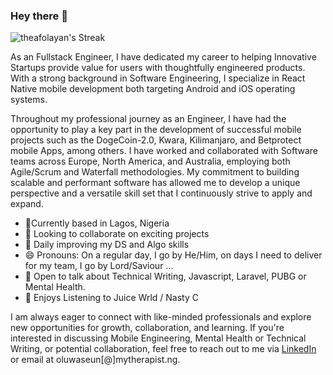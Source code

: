 ### Hey there 👋

![theafolayan's Streak](https://github-readme-streak-stats.herokuapp.com/?user=theafolayan&theme=vue-dark&hide_border=false)

As an Fullstack Engineer, I have dedicated my career to helping Innovative Startups provide value for users with thoughtfully engineered products. With a strong background in Software Engineering, I specialize in React Native mobile development both targeting Android and iOS operating systems. 

Throughout my professional journey as an Engineer, I have had the opportunity to play a key part in the development of successful mobile projects such as the DogeCoin-2.0, Kwara, Kilimanjaro, and Betprotect mobile Apps, among others. I have worked and collaborated with Software teams across Europe, North America, and Australia, employing both Agile/Scrum and Waterfall methodologies. My commitment to building scalable and performant software has allowed me to develop a unique perspective and a versatile skill set that I continuously strive to apply and expand.

- 📍Currently based in Lagos, Nigeria 
- 👯 Looking to collaborate on exciting projects
- 💪 Daily improving my DS and Algo skills 
- 😄 Pronouns: On a regular day, I go by He/Him, on days I need to deliver for my team, I go by Lord/Saviour ...
- 💬 Open to talk about Technical Writing, Javascript, Laravel, PUBG or Mental Health.
- 🎵 Enjoys Listening to Juice Wrld / Nasty C

I am always eager to connect with like-minded professionals and explore new opportunities for growth, collaboration, and learning. If you're interested in discussing Mobile Engineering, Mental Health or Technical Writing, or potential collaboration, feel free to reach out to me via [LinkedIn](https://linkedin.com/in/theafolayan) or email at oluwaseun[@]mytherapist.ng.



<!--
**theafolayan/theafolayan** is a ✨ _special_ ✨ repository because its `README.md` (this file) appears on your GitHub profile.

Here are some ideas to get you started:

- 🔭 I’m currently working on ...
- 🌱 I’m currently learning ...
- 📫 How to reach me: ...
- 😄 Pronouns: He/Him...
- ⚡ Fun fact: ...
-->
